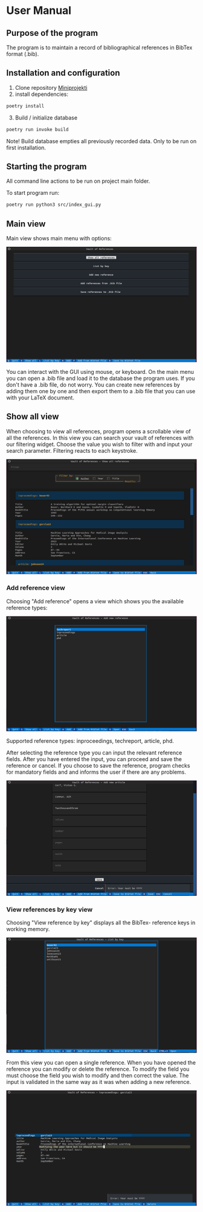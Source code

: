 # User Manual

## Purpose of the program

The program is to maintain a record of bibliographical references in BibTex format (.bib).

## Installation and configuration

1. Clone repository [Miniprojekti](https://github.com/eepek/miniprojekti)
2. install dependencies:

```bash
poetry install
```

3. Build / initialize database

```bash
poetry run invoke build
```

Note! Build database empties all previously recorded data. Only to be run on first installation.

## Starting the program

All command line actions to be run on project main folder.

To start program run:

```bash
poetry run python3 src/index_gui.py
```

## Main view

Main view shows main menu with options:

![Home](manual_img/main_view.png)

You can interact with the GUI using mouse, or keyboard. On the main menu you can open a .bib file and load it to the database the program uses. If you don't have a .bib file, do not worry. You can create new references by adding them one by one and then export them to a .bib file that you can use with your LaTeX document.

## Show all view

When choosing to view all references, program opens a scrollable view of all the references. In this view you can search your vault of references with our filtering widget. Choose the value you wish to filter with and input your search parameter. Filtering reacts to each keystroke.

![All_refrences](manual_img/all_references.png)


### Add reference view

Choosing "Add reference" opens a view which shows you the available reference types:

![Select_type](manual_img/add_new_select_type.png)


Supported reference types:
inproceedings, techreport, article, phd.

After selecting the reference type you can input the relevant reference fields. After you have entered the input, you can proceed and save the reference or cancel. If you choose to save the reference, program checks for mandatory fields and and informs the user if there are any problems.

![Select_type](manual_img/insert_reference_info.png)


### View references by key view

Choosing "View reference by key" displays all the BibTex- reference keys in working memory.


![Show_keys](manual_img/listkeys.png)

From this view you can open a single reference. When you have opened the reference you can modify or delete the reference. To modify the field you must choose the field you wish to modify and then correct the value. The input is validated in the same way as it was when adding a new reference. 

![Single_reference](manual_img/single_reference.png)
